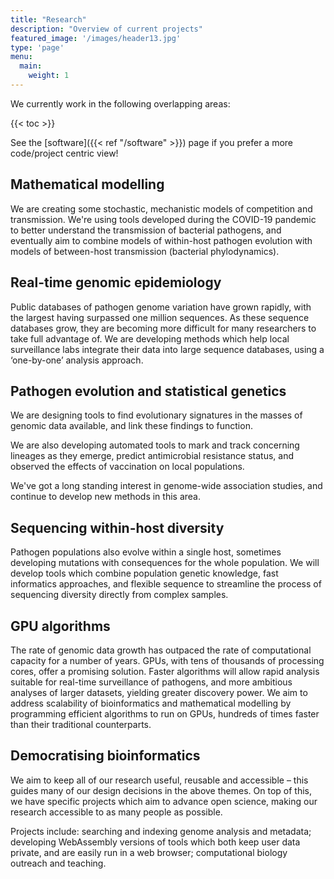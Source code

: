 ```yaml
---
title: "Research"
description: "Overview of current projects"
featured_image: '/images/header13.jpg'
type: 'page'
menu:
  main:
    weight: 1
---
```


We currently work in the following overlapping areas:

{{< toc >}}

See the [software]({{< ref "/software" >}}) page if you prefer a more code/project centric view!
## Mathematical modelling

We are creating some stochastic, mechanistic models of competition and transmission. We're using
tools developed during the COVID-19 pandemic to better understand the transmission of
bacterial pathogens, and eventually aim to combine models of within-host pathogen evolution with models of between-host
transmission (bacterial phylodynamics).

## Real-time genomic epidemiology

Public databases of pathogen genome variation have grown rapidly, with the largest having surpassed one million sequences.
As these sequence databases grow, they are becoming more difficult for many researchers to take full advantage of. We are developing methods which help local surveillance labs integrate their data into large sequence databases, using a ‘one-by-one’ analysis approach.

## Pathogen evolution and statistical genetics

We are designing tools to find evolutionary signatures in the masses of genomic data available, and link these findings to function.

We are also developing automated tools to mark and track concerning lineages as they emerge, predict antimicrobial resistance status, and observed the effects of vaccination on local populations.

We've got a long standing interest in genome-wide association studies, and continue to
develop new methods in this area.

## Sequencing within-host diversity

Pathogen populations also evolve within a single host, sometimes developing mutations with consequences for the whole population. We will develop tools which combine population genetic knowledge, fast informatics approaches, and flexible sequence to streamline the process of sequencing diversity directly from complex samples.

## GPU algorithms

The rate of genomic data growth has outpaced the rate of computational capacity for a number of years. GPUs, with tens of thousands of processing cores, offer a promising solution. Faster algorithms will allow rapid analysis suitable for real-time surveillance of pathogens, and more ambitious analyses of larger datasets, yielding greater discovery power. We aim to address scalability of bioinformatics and mathematical modelling by programming efficient algorithms to run on GPUs, hundreds of times faster than their traditional counterparts.
## Democratising bioinformatics

We aim to keep all of our research useful, reusable and accessible – this guides many of our design decisions in the above themes. On top of this, we have specific projects which aim to advance open science, making our research accessible to as many people as possible.

Projects include: searching and indexing genome analysis and metadata; developing WebAssembly versions of tools which both keep user data private, and are easily run in a web browser; computational biology outreach and teaching.